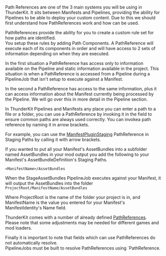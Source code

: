 Path References are one of the 3 main systems you will be using in ThunderKit.  It sits between 
Manifests and Pipelines, providing the ability for Pipelines to be able to deploy your custom content.
Due to this we should first understand how PathReferences work and how can be used.

PathReferences provide the ability for you to create a custom rule set for how paths are identified.  
You setup these rules by adding Path Components.  A PathReference will execute each of its components
in order and will have access to 2 sets of information depending on when they are executed.

In the first situation a PathReference has access only to information available on the Pipeline and 
static information available in the project.  This situation is when a PathReference is accessed from
a Pipeline during a PipelineJob that isn't setup to execute against a Manifest.

In the second a PathReference has access to the same information, plus it can access information about the 
Manifest currently being processed by the Pipeline. We will go over this in more detail in the Pipeline section.

In ThunderKit Pipelines and Manifests any place you can enter a path to a file or a folder, you can use 
a PathReference by invoking it in the field to ensure common paths are always used correctly.  You can 
invokea path reference by naming it in arrow brackets.

For example, you can use the [ManifestPluginStaging](assetlink://Packages/com.passivepicasso.thunderkit/Editor/Templates/PathReferences/ManifestPluginStaging.asset)
PathReference in Staging Paths by calling it with arrow brackets.

If you wanted to put all your Manifest's AssetBundles into a subfolder named AssetBundles in your mod output
you add the following to your Manifest's AssetBundleDefinition's Staging Paths.

`<ManifestName>/AssetBundles`

When the StageAssetBundles PipelineJob executes against your Manifest, it will output the AssetBundles into the folder 
`ProjectRoot/ManifestName/AssetBundles`

Where ProjectRoot is the name of the folder your project is in, and ManifestName is the value you entered for your Manifest's ManifestIdentity's Name field.

ThunderKit comes with a number of already defined [PathReferences](assetlink://Packages/com.passivepicasso.thunderkit/Editor/Templates/PathReferences). Please note that 
some adjustments may be needed for different games and mod loaders.

Finally it is important to note that fields which can use PathReferences do not automatically resolve.  
PipelineJobs must be built to resolve PathReferences using `PathReference.